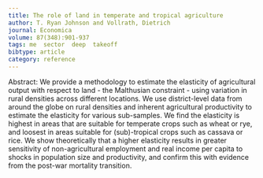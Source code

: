 ```yaml
---
title: The role of land in temperate and tropical agriculture
author: T. Ryan Johnson and Vollrath, Dietrich
journal: Economica
volume: 87(348):901-937
tags: me  sector  deep  takeoff
bibtype: article
category: reference
---
```

Abstract: We provide a methodology to estimate the elasticity of agricultural output with respect to land - the Malthusian constraint - using variation in rural densities across different locations. We use district-level data from around the globe on rural densities and inherent agricultural productivity to estimate the elasticity for various sub-samples. We find the elasticity is highest in areas that are suitable for temperate crops such as wheat or rye, and loosest in areas suitable for (sub)-tropical crops such as cassava or rice. We show theoretically that a higher elasticity results in greater sensitivity of non-agricultural employment and real income per capita to shocks in population size and productivity, and confirm this with evidence from the post-war mortality transition.
